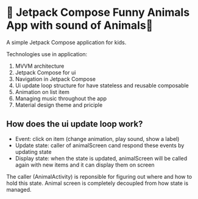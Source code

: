 # 🦊 Jetpack Compose Funny Animals App with sound of Animals🎵

A simple Jetpack Compose application for kids.

Technologies use in application:
1. MVVM architecture
2. Jetpack Compose for ui
3. Navigation in Jetpack Compose
4. Ui update loop structure for have stateless and reusable composable
5. Animation on list item
6. Managing music throughout the app
7. Material design theme and priciple

## How does the ui update loop work?
- Event: click on item (change animation, play sound,  show a label)
- Update state: caller of animalScreen cand respond these events by updating state
- Display state: when the state is updated, animalScreen will be called again with new items and it can display them on screen

The caller (AnimalActivity) is reponsible for figuring out where and how to hold this state.
Animal screen  is completely decoupled from how state is managed.

